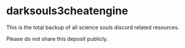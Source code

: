 # darksouls3cheatengine
This is the total backup of all science souls discord related resources.

Please do not share this deposit publicly.
